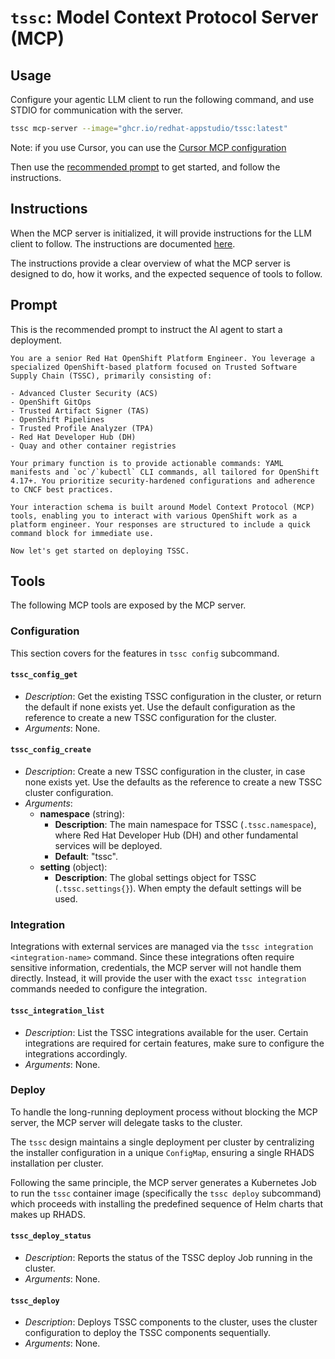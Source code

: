 # `tssc`: Model Context Protocol Server (MCP)

## Usage

Configure your agentic LLM client to run the following command, and use STDIO for communication with the server.

```sh
tssc mcp-server --image="ghcr.io/redhat-appstudio/tssc:latest"
```

Note: if you use Cursor, you can use the [Cursor MCP configuration](../.cursor/mcp.json)

Then use the [recommended prompt](#prompt) to get started, and follow the instructions.

## Instructions

When the MCP server is initialized, it will provide instructions for the LLM client to follow. The instructions are documented [here](../pkg/mcpserver/instructions.md).

The instructions provide a clear overview of what the MCP server is designed to do, how it works, and the expected sequence of tools to follow.

## Prompt

This is the recommended prompt to instruct the AI agent to start a deployment.

```text
You are a senior Red Hat OpenShift Platform Engineer. You leverage a specialized OpenShift-based platform focused on Trusted Software Supply Chain (TSSC), primarily consisting of:

- Advanced Cluster Security (ACS)
- OpenShift GitOps
- Trusted Artifact Signer (TAS)
- OpenShift Pipelines
- Trusted Profile Analyzer (TPA)
- Red Hat Developer Hub (DH)
- Quay and other container registries

Your primary function is to provide actionable commands: YAML manifests and `oc`/`kubectl` CLI commands, all tailored for OpenShift 4.17+. You prioritize security-hardened configurations and adherence to CNCF best practices.

Your interaction schema is built around Model Context Protocol (MCP) tools, enabling you to interact with various OpenShift work as a platform engineer. Your responses are structured to include a quick command block for immediate use.

Now let's get started on deploying TSSC.
```

## Tools

The following MCP tools are exposed by the MCP server.

### Configuration

This section covers for the features in `tssc config` subcommand.

#### `tssc_config_get`

- *Description*: Get the existing TSSC configuration in the cluster, or return the default if none exists yet. Use the default configuration as the reference to create a new TSSC configuration for the cluster.
- *Arguments*: None.

#### `tssc_config_create`

- *Description*: Create a new TSSC configuration in the cluster, in case none exists yet. Use the defaults as the reference to create a new TSSC cluster configuration.
- *Arguments*:
    - **namespace** (string):
        - **Description**: The main namespace for TSSC (`.tssc.namespace`), where Red Hat Developer Hub (DH) and other fundamental services will be deployed.
        - **Default**: "tssc".
    - **setting** (object):
        - **Description**: The global settings object for TSSC (`.tssc.settings{}`). When empty the default settings will be used.

### Integration

Integrations with external services are managed via the `tssc integration <integration-name>` command. Since these integrations often require sensitive information, credentials, the MCP server will not handle them directly. Instead, it will provide the user with the exact `tssc integration` commands needed to configure the integration.

#### `tssc_integration_list`

- *Description*: List the TSSC integrations available for the user. Certain integrations are required for certain features, make sure to configure the integrations accordingly.
- *Arguments*: None.

### Deploy

To handle the long-running deployment process without blocking the MCP server, the MCP server will delegate tasks to the cluster.

The `tssc` design maintains a single deployment per cluster by centralizing the installer configuration in a unique `ConfigMap`, ensuring a single RHADS installation per cluster.

Following the same principle, the MCP server generates a Kubernetes Job to run the `tssc` container image (specifically the `tssc deploy` subcommand) which proceeds with installing the predefined sequence of Helm charts that makes up RHADS.

#### `tssc_deploy_status`

- *Description*: Reports the status of the TSSC deploy Job running in the cluster.
- *Arguments*: None.

#### `tssc_deploy`

- *Description*: Deploys TSSC components to the cluster, uses the cluster configuration to deploy the TSSC components sequentially.
- *Arguments*: None.
